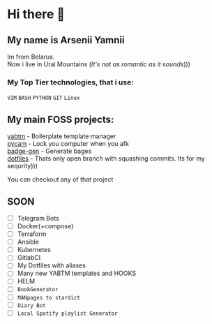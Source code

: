 # Hi there 👋
## My name is Arsenii Yamnii
Im from Belarus.  
Now i live in Ural Mountains (*It's not as romantic as it sounds*)))  
### My Top Tier technologies, that i use:
`VIM` `BASH` `PYTHON` `GIT` `Linux`

## My main FOSS projects:   
[yabtm](https://github.com/arseniiyamnii/ya_btm) - Boilerplate template manager  
[pycam](https://github.com/arseniiyamnii/camlock) - Lock you computer when you afk   
[badge-gen](https://github.com/arseniiyamnii/badge-gen) - Generate bages   
[dotfiles](https://github.com/arseniiyamnii/.dotfiles_open) - Thats only open branch with squashing commits. Its for my sequrity)))  
  
You can checkout any of that project
## SOON
- [ ] Telegram Bots
- [ ] Docker(+compose)
- [ ] Terraform
- [ ] Ansible
- [ ] Kubernetes
- [ ] GitlabCI
- [ ] My Dotfiles with aliases
- [ ] Many new YABTM templates and HOOKS
- [ ] HELM
- [ ] `BookGenerator`
- [ ] `MANpages to stardict`
- [ ] `Diary Bot`
- [ ] `Local Spotify playlist Generator`

<!--
**arseniiyamnii/arseniiyamnii** is a ✨ _special_ ✨ repository because its `README.md` (this file) appears on your GitHub profile.

Here are some ideas to get you started:

- 🔭 I’m currently working on ...
- 🌱 I’m currently learning ...
- 👯 I’m looking to collaborate on ...
- 🤔 I’m looking for help with ...
- 💬 Ask me about ...
- 📫 How to reach me: ...
- 😄 Pronouns: ...
- ⚡ Fun fact: ...
-->
